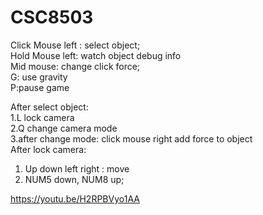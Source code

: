 # CSC8503
Click Mouse left : select object;  
Hold Mouse left: watch object debug info  
Mid mouse: change click force;  
G: use gravity  
P:pause game  
    
After select object:  
1.L lock camera  
2.Q change camera mode  
3.after change mode: click mouse right add force to object  
After lock camera:  
1.	Up down left right : move  
2.	NUM5 down, NUM8 up;  

https://youtu.be/H2RPBVyo1AA
